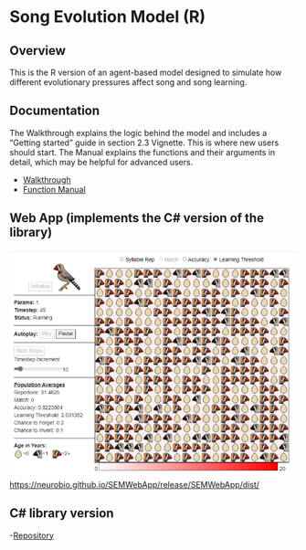 # Song Evolution Model (R)

## Overview
This is the R version of an agent-based model designed to simulate how different evolutionary pressures affect song and song learning.

## Documentation
The Walkthrough explains the logic behind the model and includes a “Getting started” guide in section 2.3 Vignette.  This is where new users should start.  The Manual explains the functions and their arguments in detail, which may be helpful for advanced users.
-	[Walkthrough](RWalkThrough.pdf)
-	[Function Manual](manual.pdf)

## Web App (implements the C# version of the library)
![web app preview](https://github.com/NeuroBio/Portfolio/blob/main/assets/img/portfolio/project5.png)
https://neurobio.github.io/SEMWebApp/release/SEMWebApp/dist/

## C# library version
-[Repository](https://github.com/NeuroBio/SongEvolutionModelLibrary)
